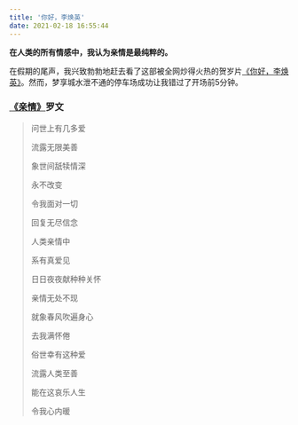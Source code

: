 ```yaml
---
title: '你好，李焕英'
date: 2021-02-18 16:55:44
---
```


**在人类的所有情感中，我认为亲情是最纯粹的。**

在假期的尾声，我兴致勃勃地赶去看了这部被全网炒得火热的贺岁片[《你好，李焕英》](https://movie.douban.com/subject/34841067/)。然而，梦享城水泄不通的停车场成功让我错过了开场前5分钟。

### **[《亲情》](https://music.163.com/#/song?id=113237)罗文**
>问世上有几多爱
>
>流露无限美善
>
>象世间舐犊情深
>
>永不改变
>
>令我面对一切
>
>回复无尽信念
>
>人类亲情中
>
>系有真爱见
>
>日日夜夜献种种关怀
>
>亲情无处不现
>
>就象春风吹遍身心
>
>去我满怀倦
>
>俗世幸有这种爱
>
>流露人类至善
>
>能在这哀乐人生
>
>令我心内暖
